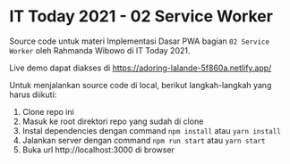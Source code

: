 # IT Today 2021 - 02 Service Worker

Source code untuk materi Implementasi Dasar PWA bagian `02 Service Worker` oleh Rahmanda Wibowo di IT Today 2021.

Live demo dapat diakses di https://adoring-lalande-5f860a.netlify.app/

Untuk menjalankan source code di local, berikut langkah-langkah yang harus diikuti:

1. Clone repo ini
2. Masuk ke root direktori repo yang sudah di clone
3. Instal dependencies dengan command `npm install` atau `yarn install`
4. Jalankan server dengan command `npm run start` atau `yarn start`
5. Buka url http://localhost:3000 di browser